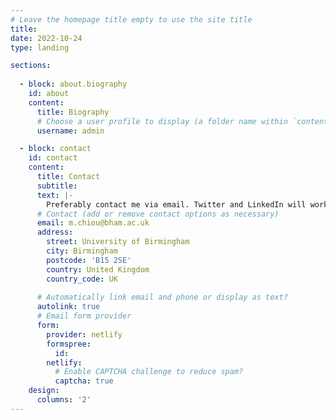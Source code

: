 ```yaml
---
# Leave the homepage title empty to use the site title
title:
date: 2022-10-24
type: landing

sections:
  
  - block: about.biography
    id: about
    content:
      title: Biography
      # Choose a user profile to display (a folder name within `content/authors/`)
      username: admin

  - block: contact
    id: contact
    content:
      title: Contact
      subtitle:
      text: |-
        Preferably contact me via email. Twitter and LinkedIn will work as well but I do not check them very often. 
      # Contact (add or remove contact options as necessary)
      email: m.chiou@bham.ac.uk
      address:
        street: University of Birmingham 
        city: Birmingham
        postcode: 'B15 2SE'
        country: United Kingdom
        country_code: UK
       
      # Automatically link email and phone or display as text?
      autolink: true
      # Email form provider
      form:
        provider: netlify
        formspree:
          id:
        netlify:
          # Enable CAPTCHA challenge to reduce spam?
          captcha: true
    design:
      columns: '2'
---
```

